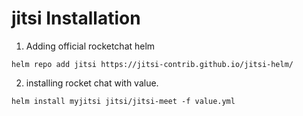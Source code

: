 # jitsi Installation
1. Adding official rocketchat helm 
```
helm repo add jitsi https://jitsi-contrib.github.io/jitsi-helm/
```
2. installing rocket chat with value.
```
helm install myjitsi jitsi/jitsi-meet -f value.yml
```
